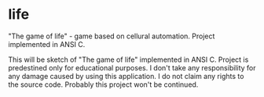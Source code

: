 # life
"The game of life" - game based on cellural automation. Project implemented in ANSI C.

This will be sketch of "The game of life" implemented in ANSI C. Project is predestined only for educational purposes. I don't take any responsibility for any damage caused by using this application. I do not claim any rights to the source code. Probably this project won't be continued.
